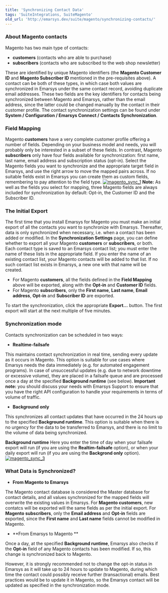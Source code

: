 ```yaml
---
title: 'Synchronizing Contact Data'
tags: 'SuiteIntegrations, SuiteMagento'
old_url: 'http://emarsys.dev/suite/magento/synchronizing-contacts/'
---
```


### About Magento contacts

 Magento has two main type of contacts:

- **customers** (contacts who are able to purchase)
- **subscribers** (contacts who are subscribed to the web shop newsletter)

 These are identified by unique Magento identifiers (the **Magento Customer ID** and **Magento Subscriber ID** mentioned in the pre-requisites above). A contact can be both of these types, in which case both values are synchronized in Emarsys under the same contact record, avoiding duplicate email addresses. These two fields are the key identifiers for contacts being synchronized between Magento and Emarsys, rather than the email address, since the latter could be changed manually by the contact in their customer profile. The contact synchronization settings can be found under **System / Configuration / Emarsys Connect /** **Contacts Synchronization**.

### Field Mapping

 Magento **customers** have a very complete customer profile offering a number of fields. Depending on your business model and needs, you will probably only be interested in a subset of these fields. In contrast, Magento **subscribers** only have four fields available for synchronization: first name, last name, email address and subscription status (opt-in). Select the Magento fields you want to synchronize and the appropriate target field in Emarsys, and use the right arrow to move the mapped pairs across. If no suitable fields exist in Emarsys you can create them as custom fields, remembering to pay attention to the field type. [![magento_sync_1](/assets/images/magento_sync_1-300x133.png)](/assets/images/magento_sync_1.png) **Note:** As well as the fields you select for mapping, three Magento fields are always included for synchronization by default: Opt-in, the Customer ID and the Subscriber ID.

### The Initial Export

 The first time that you install Emarsys for Magento you must make an initial export of all the contacts you want to synchronize with Emarsys. Thereafter, data is only synchronized when necessary, i.e. when a contact has been added or modified. In the **Synchronization Settings** page, you can define whether to export all your Magento **customers** or **subscribers**, or both. Each contact type is saved to an Emarsys contact list; you must enter the name of these lists in the appropriate field. If you enter the name of an existing contact list, your Magento contacts will be added to that list. If no such contact list exists in Emarsys, a new one with that name will be created.

- For Magento **customers**, all the fields defined in the **Field Mapping** above will be exported, along with the **Opt-in** and **Customer ID** fields.
- For Magento **subscribers**, only the **First name**, **Last name**, **Email address**, **Opt-in** and **Subscriber ID** are exported.

 To start the synchronization, click the appropriate **Export…** button. The first export will start at the next multiple of five minutes.

### Synchronization mode

 Contacts synchronization can be scheduled in two ways:

- **Realtime-failsafe**

This maintains contact synchronization in real time, sending every update as it occurs in Magento. This option is suitable for use cases where Emarsys needs the data immediately (e.g. for automated engagement programs). In case of unsuccessful updates (e.g. due to network downtime or excessive volume), they are placed in a failsafe queue and are processed once a day at the specified **Background runtime** (see below). **Important note:** you should discuss your needs with Emarsys Support to ensure that you have the right API configuration to handle your requirements in terms of volume of traffic.

- **Background** **only**

This synchronizes all contact updates that have occurred in the 24 hours up to the specified **Background runtime**. This option is suitable when there is no urgency for the data to be transferred to Emarsys, and there is no limit to the volume of data being synchronized.

**Background runtime** Here you enter the time of day when your failsafe export will run (if you are using the **Realtim-failsafe** option), or when your daily export will run (if you are using the **Backgrond only** option). [![magento_sync_3](/assets/images/magento_sync_3-300x87.png)](/assets/images/magento_sync_3.png)

### What Data is Synchronized?

- **From Magento to Emarsys**

The Magento contact database is considered the Master database for contact details, and all values synchronized for the mapped fields will overwrite the existing values in Emarsys. For **Magento customers**, new contatcs will be exported will the same fields as per the initial export. For **Magento subscribers**, only the **Email address** and **Opt-in** fields are exported, since the **First name** and **Last name** fields cannot be modified in Magento.

- **From Emarsys to Magento **

Once a day, at the specified **Background runtime**, Emarsys also checks if the **Opt-in** field of any Magento contacts has been modified. If so, this change is synchronized back to Magento.

However, it is strongly recommended not to change the opt-in status in Emarsys as it will take up to 24 hours to update to Magento, during which time the contact could possibly receive further (transactional) emails. Best practices would be to update it in Magento, so the Emarsys contact will be updated as specified in the synchronization mode.